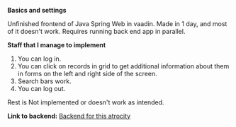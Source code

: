 **Basics and settings**

Unfinished frontend of Java Spring Web in vaadin. Made in 1 day, and most of it doesn't work. Requires running back end app in parallel.

**Staff that I manage to implement**

1. You can log in.
2. You can click on records in grid to get additional information about them in forms on the left and right side of the screen.
3. Search bars work.
4. You can log out.

Rest is Not implemented or doesn't work as intended.

**Link to backend:**
[Backend for this atrocity](https://github.com/CoKrokToUpadek/BeersAndMealsApp/tree/BackendForReview)
